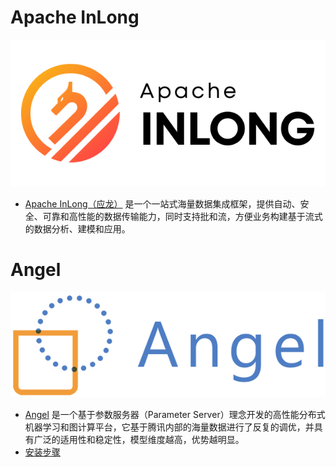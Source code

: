 # Apache InLong
![logo](Apache_InLong.png)
- [Apache InLong（应龙）](https://inlong.apache.org/) 是一个一站式海量数据集成框架，提供自动、安全、可靠和高性能的数据传输能力，同时支持批和流，方便业务构建基于流式的数据分析、建模和应用。


# Angel
![logo](angel_logo.png) 
- [Angel](https://github.com/Angel-ML/angel) 是一个基于参数服务器（Parameter Server）理念开发的高性能分布式机器学习和图计算平台，它基于腾讯内部的海量数据进行了反复的调优，并具有广泛的适用性和稳定性，模型维度越高，优势越明显。
- [安装步骤](https://t.nkugame.com/#/Angel_Install)
